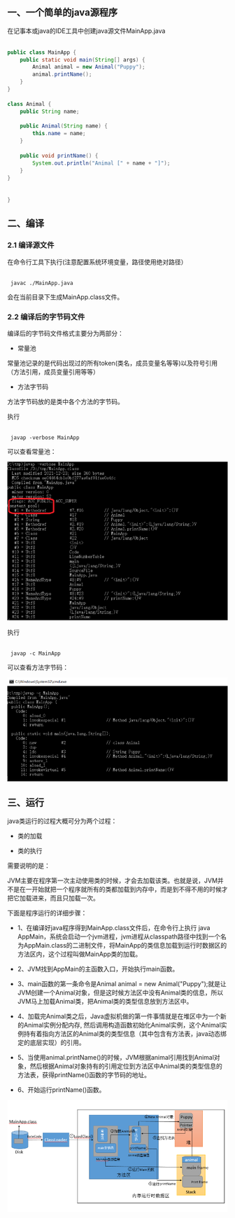

## 一、一个简单的java源程序

在记事本或java的IDE工具中创建java源文件MainApp.java

```java

public class MainApp {
    public static void main(String[] args) {
        Animal animal = new Animal("Puppy");
        animal.printName();
    }
}
 
class Animal {
    public String name;

    public Animal(String name) {
        this.name = name;
    }

    public void printName() {
        System.out.println("Animal [" + name + "]");
    }
} 


} 
```

## 二、编译

### 2.1 编译源文件

在命令行工具下执行(注意配置系统环境变量，路径使用绝对路径）

```dos

 javac ./MainApp.java

```
会在当前目录下生成MainApp.class文件。

### 2.2 编译后的字节码文件

编译后的字节码文件格式主要分为两部分：

* 常量池

常量池记录的是代码出现过的所有token(类名，成员变量名等等)以及符号引用（方法引用，成员变量引用等等）

* 方法字节码

方法字节码放的是类中各个方法的字节码。

执行

```dos

 javap -verbose MainApp

```
可以查看常量池：

![](./assets/1.png)

执行


```dos

 javap -c MainApp

```
可以查看方法字节码：

![](./assets/2.png)

## 三、运行

java类运行的过程大概可分为两个过程：

* 类的加载  


* 类的执行


需要说明的是：

JVM主要在程序第一次主动使用类的时候，才会去加载该类。也就是说，JVM并不是在一开始就把一个程序就所有的类都加载到内存中，而是到不得不用的时候才把它加载进来，而且只加载一次。

下面是程序运行的详细步骤：

- 1、在编译好java程序得到MainApp.class文件后，在命令行上执行 java AppMain，系统会启动一个jvm进程，jvm进程从classpath路径中找到一个名为AppMain.class的二进制文件，将MainApp的类信息加载到运行时数据区的方法区内，这个过程叫做MainApp类的加载。

* 2、JVM找到AppMain的主函数入口，开始执行main函数。


* 3、main函数的第一条命令是Animal  animal = new Animal("Puppy");就是让JVM创建一个Animal对象，但是这时候方法区中没有Animal类的信息，所以JVM马上加载Animal类，把Animal类的类型信息放到方法区中。

* 4、加载完Animal类之后，Java虚拟机做的第一件事情就是在堆区中为一个新的Animal实例分配内存, 然后调用构造函数初始化Animal实例，这个Animal实例持有着指向方法区的Animal类的类型信息（其中包含有方法表，java动态绑定的底层实现）的引用。

* 5、当使用animal.printName()的时候，JVM根据animal引用找到Animal对象，然后根据Animal对象持有的引用定位到方法区中Animal类的类型信息的方法表，获得printName()函数的字节码的地址。

* 6、开始运行printName()函数。

![](./assets/3.png)









